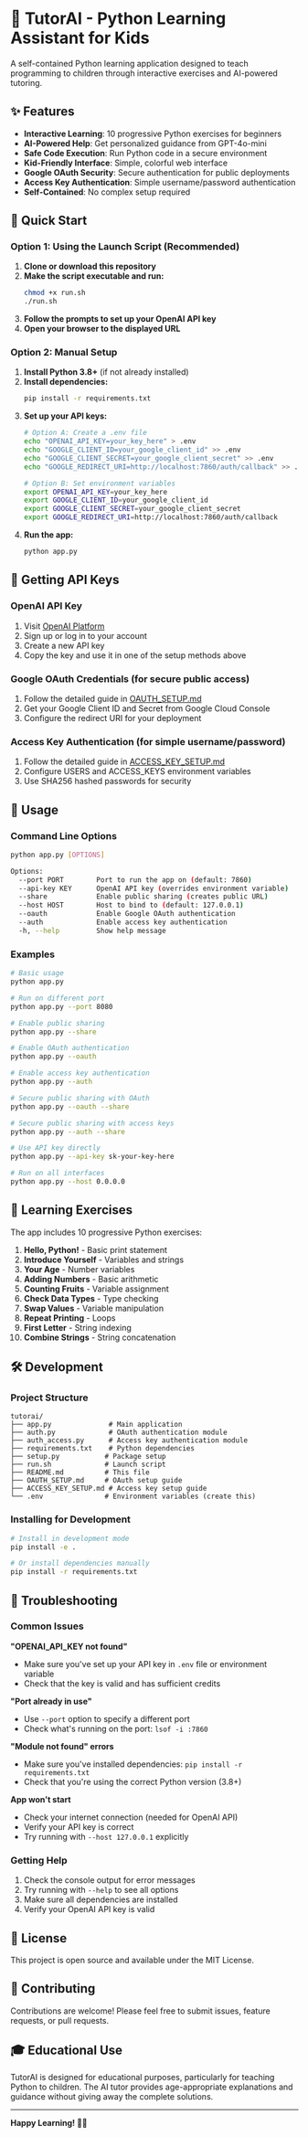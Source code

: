 # 🐍 TutorAI - Python Learning Assistant for Kids

A self-contained Python learning application designed to teach programming to children through interactive exercises and AI-powered tutoring.

## ✨ Features

- **Interactive Learning**: 10 progressive Python exercises for beginners
- **AI-Powered Help**: Get personalized guidance from GPT-4o-mini
- **Safe Code Execution**: Run Python code in a secure environment
- **Kid-Friendly Interface**: Simple, colorful web interface
- **Google OAuth Security**: Secure authentication for public deployments
- **Access Key Authentication**: Simple username/password authentication
- **Self-Contained**: No complex setup required

## 🚀 Quick Start

### Option 1: Using the Launch Script (Recommended)

1. **Clone or download this repository**
2. **Make the script executable and run:**
   ```bash
   chmod +x run.sh
   ./run.sh
   ```
3. **Follow the prompts to set up your OpenAI API key**
4. **Open your browser to the displayed URL**

### Option 2: Manual Setup

1. **Install Python 3.8+** (if not already installed)
2. **Install dependencies:**
   ```bash
   pip install -r requirements.txt
   ```
3. **Set up your API keys:**
   ```bash
   # Option A: Create a .env file
   echo "OPENAI_API_KEY=your_key_here" > .env
   echo "GOOGLE_CLIENT_ID=your_google_client_id" >> .env
   echo "GOOGLE_CLIENT_SECRET=your_google_client_secret" >> .env
   echo "GOOGLE_REDIRECT_URI=http://localhost:7860/auth/callback" >> .env
   
   # Option B: Set environment variables
   export OPENAI_API_KEY=your_key_here
   export GOOGLE_CLIENT_ID=your_google_client_id
   export GOOGLE_CLIENT_SECRET=your_google_client_secret
   export GOOGLE_REDIRECT_URI=http://localhost:7860/auth/callback
   ```
4. **Run the app:**
   ```bash
   python app.py
   ```

## 🔑 Getting API Keys

### OpenAI API Key
1. Visit [OpenAI Platform](https://platform.openai.com/api-keys)
2. Sign up or log in to your account
3. Create a new API key
4. Copy the key and use it in one of the setup methods above

### Google OAuth Credentials (for secure public access)
1. Follow the detailed guide in [OAUTH_SETUP.md](OAUTH_SETUP.md)
2. Get your Google Client ID and Secret from Google Cloud Console
3. Configure the redirect URI for your deployment

### Access Key Authentication (for simple username/password)
1. Follow the detailed guide in [ACCESS_KEY_SETUP.md](ACCESS_KEY_SETUP.md)
2. Configure USERS and ACCESS_KEYS environment variables
3. Use SHA256 hashed passwords for security

## 📖 Usage

### Command Line Options

```bash
python app.py [OPTIONS]

Options:
  --port PORT        Port to run the app on (default: 7860)
  --api-key KEY      OpenAI API key (overrides environment variable)
  --share            Enable public sharing (creates public URL)
  --host HOST        Host to bind to (default: 127.0.0.1)
  --oauth            Enable Google OAuth authentication
  --auth             Enable access key authentication
  -h, --help         Show help message
```

### Examples

```bash
# Basic usage
python app.py

# Run on different port
python app.py --port 8080

# Enable public sharing
python app.py --share

# Enable OAuth authentication
python app.py --oauth

# Enable access key authentication
python app.py --auth

# Secure public sharing with OAuth
python app.py --oauth --share

# Secure public sharing with access keys
python app.py --auth --share

# Use API key directly
python app.py --api-key sk-your-key-here

# Run on all interfaces
python app.py --host 0.0.0.0
```

## 🎯 Learning Exercises

The app includes 10 progressive Python exercises:

1. **Hello, Python!** - Basic print statement
2. **Introduce Yourself** - Variables and strings
3. **Your Age** - Number variables
4. **Adding Numbers** - Basic arithmetic
5. **Counting Fruits** - Variable assignment
6. **Check Data Types** - Type checking
7. **Swap Values** - Variable manipulation
8. **Repeat Printing** - Loops
9. **First Letter** - String indexing
10. **Combine Strings** - String concatenation

## 🛠️ Development

### Project Structure

```
tutorai/
├── app.py              # Main application
├── auth.py             # OAuth authentication module
├── auth_access.py      # Access key authentication module
├── requirements.txt    # Python dependencies
├── setup.py           # Package setup
├── run.sh             # Launch script
├── README.md          # This file
├── OAUTH_SETUP.md     # OAuth setup guide
├── ACCESS_KEY_SETUP.md # Access key setup guide
└── .env               # Environment variables (create this)
```

### Installing for Development

```bash
# Install in development mode
pip install -e .

# Or install dependencies manually
pip install -r requirements.txt
```

## 🔧 Troubleshooting

### Common Issues

**"OPENAI_API_KEY not found"**
- Make sure you've set up your API key in `.env` file or environment variable
- Check that the key is valid and has sufficient credits

**"Port already in use"**
- Use `--port` option to specify a different port
- Check what's running on the port: `lsof -i :7860`

**"Module not found" errors**
- Make sure you've installed dependencies: `pip install -r requirements.txt`
- Check that you're using the correct Python version (3.8+)

**App won't start**
- Check your internet connection (needed for OpenAI API)
- Verify your API key is correct
- Try running with `--host 127.0.0.1` explicitly

### Getting Help

1. Check the console output for error messages
2. Try running with `--help` to see all options
3. Make sure all dependencies are installed
4. Verify your OpenAI API key is valid

## 📝 License

This project is open source and available under the MIT License.

## 🤝 Contributing

Contributions are welcome! Please feel free to submit issues, feature requests, or pull requests.

## 🎓 Educational Use

TutorAI is designed for educational purposes, particularly for teaching Python to children. The AI tutor provides age-appropriate explanations and guidance without giving away the complete solutions.

---

**Happy Learning! 🐍✨**

